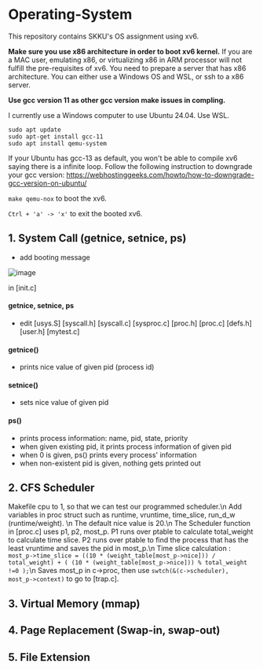 # Operating-System
This repository contains SKKU's OS assignment using xv6.

**Make sure you use x86 architecture in order to boot xv6 kernel.**
If you are a MAC user, emulating x86, or virtualizing x86 in ARM processor will not fulfill the pre-requisites of xv6.
You need to prepare a server that has x86 architecture.
You can either use a Windows OS and WSL, or ssh to a x86 server. 

**Use gcc version 11 as other gcc version make issues in compling.**

I currently use a Windows computer to use Ubuntu 24.04. Use WSL.
```
sudo apt update
sudo apt-get install gcc-11
sudo apt install qemu-system
```
If your Ubuntu has gcc-13 as default, you won't be able to compile xv6 saying there is a infinite loop. Follow the following instruction to downgrade your gcc version: <https://webhostinggeeks.com/howto/how-to-downgrade-gcc-version-on-ubuntu/>

``` make qemu-nox ``` to boot the xv6.

``` Ctrl + 'a' -> 'x' ``` to exit the booted xv6.

## 1. System Call (getnice, setnice, ps)
- add booting message

![image](https://github.com/user-attachments/assets/6b022713-60cb-4a6e-9930-31a655a9e45c)

in [init.c]

#### getnice, setnice, ps
- edit [usys.S] [syscall.h] [syscall.c] [sysproc.c] [proc.h] [proc.c] [defs.h] [user.h] [mytest.c]

#### getnice()
- prints nice value of given pid (process id)

#### setnice()
- sets nice value of given pid

#### ps()
- prints process information: name, pid, state, priority
- when given existing pid, it prints process information of given pid
- when 0 is given, ps() prints every process' information
- when non-existent pid is given, nothing gets printed out
  
## 2. CFS Scheduler

Makefile cpu to 1, so that we can test our programmed scheduler.\n
Add variables in proc struct such as runtime, vruntime, time_slice, run_d_w (runtime/weight). \n
The default nice value is 20.\n
The Scheduler function in [proc.c] uses p1, p2, most_p. P1 runs over ptable to calculate total_weight to calculate time slice. P2 runs over ptable to find the process that has the least vruntime and saves the pid in most_p.\n
Time slice calculation : ```most_p->time_slice = ((10 * (weight_table[most_p->nice])) / total_weight) + ( (10 * (weight_table[most_p->nice])) % total_weight !=0 );```\n
Saves most_p in c->proc, then use ```swtch(&(c->scheduler), most_p->context)``` to go to [trap.c].



## 3. Virtual Memory (mmap)

## 4. Page Replacement (Swap-in, swap-out)

## 5. File Extension
